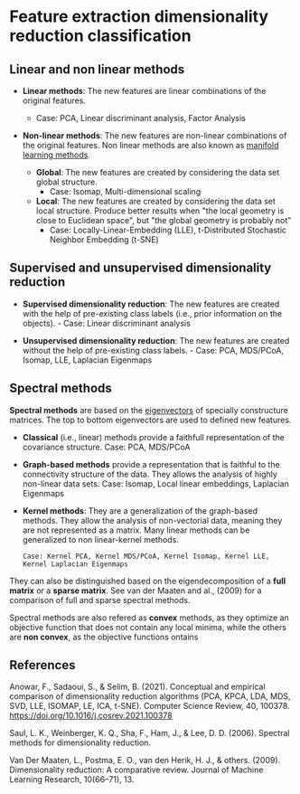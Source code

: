 # Feature extraction dimensionality reduction classification

## Linear and non linear methods

 - **Linear methods**: The new features are linear combinations of the original features.
    - Case: PCA, Linear discriminant analysis, Factor Analysis

 - **Non-linear methods**: The new features are non-linear combinations of the original features.
    Non linear methods are also known as [manifold learning
    methods](../115/README.md).
    - **Global**: The new features are created by considering the data set global structure.
        - Case: Isomap, Multi-dimensional scaling
    - **Local**: The new features are created by considering the data set local structure.
        Produce better results when "the local geometry is close to
        Euclidean space", but "the global geometry is probably not"
        - Case: Locally-Linear-Embedding (LLE), t-Distributed Stochastic
          Neighbor Embedding (t-SNE)

## Supervised and unsupervised dimensionality reduction

 - **Supervised dimensionality reduction**: The new features are created with the
    help of pre-existing class labels (i.e., prior information on the objects). 
        - Case: Linear discriminant analysis

 - **Unsupervised dimensionality reduction**: The new features are created without the help of
    pre-existing class labels. 
        - Case: PCA, MDS/PCoA, Isomap, LLE, Laplacian Eigenmaps

## Spectral methods

**Spectral methods** are based on the [eigenvectors](../116/README.md) of specially constructure matrices.
The top to bottom eigenvectors are used to defined new features. 

  - **Classical** (i.e., linear) methods provide a faithfull representation of the
    covariance structure.
        Case: PCA, MDS/PCoA

  - **Graph-based methods** provide a representation that is faithful to the
    connectivity structure of the data. They allows the analysis of 
    highly non-linear data sets.
        Case: Isomap, Local linear embeddings, Laplacian Eigenmaps

  - **Kernel methods**: They are a generalization of the graph-based methods. They
    allow the analysis of non-vectorial data, meaning they are not represented
    as a matrix. Many linear methods can be generalized to non linear-kernel methods.

        Case: Kernel PCA, Kernel MDS/PCoA, Kernel Isomap, Kernel LLE, Kernel Laplacian Eigenmaps

They can also be distinguished based on the eigendecomposition of a **full
matrix** or a **sparse matrix**. See van der Maaten and al., (2009) for a
comparison of full and sparse spectral methods.

Spectral methods are also refered as **convex** methods, as they
optimize an objective function that does not contain any local minima,
while the others are **non convex**, as the objective functions ontains

## References

Anowar, F., Sadaoui, S., & Selim, B. (2021). Conceptual and empirical
comparison of dimensionality reduction algorithms (PCA, KPCA, LDA, MDS,
SVD, LLE, ISOMAP, LE, ICA, t-SNE). Computer Science Review, 40,
100378. <https://doi.org/10.1016/j.cosrev.2021.100378>

Saul, L. K., Weinberger, K. Q., Sha, F., Ham, J., & Lee, D. D. (2006). Spectral methods for dimensionality reduction.

Van Der Maaten, L., Postma, E. O., van den Herik, H. J., & others. (2009). Dimensionality reduction: A comparative review. Journal of Machine Learning Research, 10(66–71), 13.

